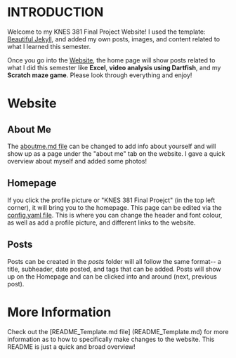 # INTRODUCTION #

Welcome to my KNES 381 Final Project Website! I used the template: [Beautiful Jekyll](README_Template.md), and added my own posts, images, and content related to what I learned this semester.

Once you go into the [Website](https://sara-xue.github.io/KNES381Final/), the home page will show posts related to what I did this semester like **Excel**, **video analysis using Dartfish**, and my **Scratch maze game**. Please look through everything and enjoy!

# Website #

## About Me ##
The [aboutme.md file](aboutme.md) can be changed to add info about yourself and will show up as a page under the "about me" tab on the website. I gave a quick overview about myself and added some photos!

## Homepage ##

If you click the profile picture or "KNES 381 Final Proejct" (in the top left corner), it will bring you to the homepage. This page can be edited via the [config.yaml file](_config.yml). This is where you can change the header and font colour, as well as add a profile picture, and different links to the website.

## Posts ##

Posts can be created in the _posts_ folder will all follow the same format-- a title, subheader, date posted, and tags that can be added. Posts will show up on the Homepage and can be clicked into and around (next, previous post).

# More Information #

Check out the [README_Template.md file] (README_Template.md) for more information as to how to specifically make changes to the website. This README is just a quick and broad overview!
